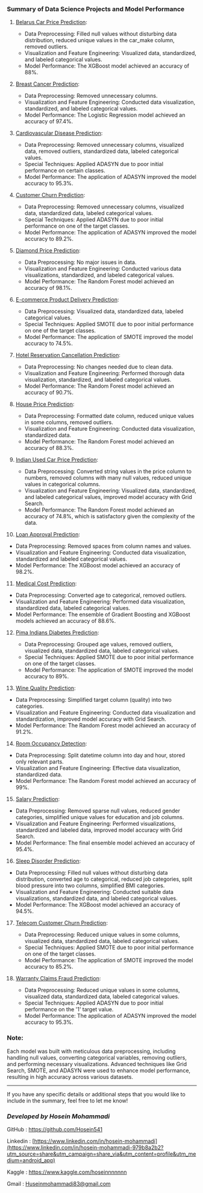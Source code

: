 ### Summary of Data Science Projects and Model Performance

1. [Belarus Car Price Prediction](https://github.com/Hosein541/machine_learning_with_python_part2/tree/main/Belarus%20Car%20Price%20Prediction):
    - Data Preprocessing: Filled null values without disturbing data distribution, reduced unique values in the car_make column, removed outliers.
    - Visualization and Feature Engineering: Visualized data, standardized, and labeled categorical values.
    - Model Performance: The XGBoost model achieved an accuracy of 88%.

2. [Breast Cancer Prediction](https://github.com/Hosein541/machine_learning_with_python_part2/tree/main/Breast%20Cancer%20Prediction):
    - Data Preprocessing: Removed unnecessary columns.
    - Visualization and Feature Engineering: Conducted data visualization, standardized, and labeled categorical values.
    - Model Performance: The Logistic Regression model achieved an accuracy of 97.4%.

3. [Cardiovascular Disease Prediction](https://github.com/Hosein541/machine_learning_with_python_part2/tree/main/Cardiovascular%20Disease%20Prediction):
    - Data Preprocessing: Removed unnecessary columns, visualized data, removed outliers, standardized data, labeled categorical values.
    - Special Techniques: Applied ADASYN due to poor initial performance on certain classes.
    - Model Performance: The application of ADASYN improved the model accuracy to 95.3%.

4. [Customer Churn Prediction](https://github.com/Hosein541/machine_learning_with_python_part2/tree/main/Customer%20Churn%20Prediction):
    - Data Preprocessing: Removed unnecessary columns, visualized data, standardized data, labeled categorical values.
    - Special Techniques: Applied ADASYN due to poor initial performance on one of the target classes.
    - Model Performance: The application of ADASYN improved the model accuracy to 89.2%.

5. [Diamond Price Prediction](https://github.com/Hosein541/machine_learning_with_python_part2/tree/main/Diamond%20Price%20Prediction):
    - Data Preprocessing: No major issues in data.
    - Visualization and Feature Engineering: Conducted various data visualizations, standardized, and labeled categorical values.
    - Model Performance: The Random Forest model achieved an accuracy of 98.1%.

6. [E-commerce Product Delivery Prediction](https://github.com/Hosein541/machine_learning_with_python_part2/tree/main/E-Commerce%20Product%20Delivery%20Prediction):
    - Data Preprocessing: Visualized data, standardized data, labeled categorical values.
    - Special Techniques: Applied SMOTE due to poor initial performance on one of the target classes.
    - Model Performance: The application of SMOTE improved the model accuracy to 74.5%.

7. [Hotel Reservation Cancellation Prediction](https://github.com/Hosein541/machine_learning_with_python_part2/tree/main/Hotel%20Reservations%20Cancellation%20Prediction):
    - Data Preprocessing: No changes needed due to clean data.
    - Visualization and Feature Engineering: Performed thorough data visualization, standardized, and labeled categorical values.
    - Model Performance: The Random Forest model achieved an accuracy of 90.7%.

8. [House Price Prediction](https://github.com/Hosein541/machine_learning_with_python_part2/tree/main/House%20Price%20Prediction):
   - Data Preprocessing: Formatted date column, reduced unique values in some columns, removed outliers.
   - Visualization and Feature Engineering: Conducted data visualization, standardized data.
   - Model Performance: The Random Forest model achieved an accuracy of 88.3%.

9. [Indian Used Car Price Prediction](https://github.com/Hosein541/machine_learning_with_python_part2/tree/main/Indian%20Used%20Car%20Price%20Prediction):
   - Data Preprocessing: Converted string values in the price column to numbers, removed columns with many null values, reduced unique values in categorical columns.
   - Visualization and Feature Engineering: Visualized data, standardized, and labeled categorical values, improved model accuracy with Grid Search.
   - Model Performance: The Random Forest model achieved an accuracy of 74.8%, which is satisfactory given the complexity of the data.

10. [Loan Approval Prediction](https://github.com/Hosein541/machine_learning_with_python_part2/tree/main/Loan%20Approval%20Prediction):
   - Data Preprocessing: Removed spaces from column names and values.
   - Visualization and Feature Engineering: Conducted data visualization, standardized and labeled categorical values.
   - Model Performance: The XGBoost model achieved an accuracy of 98.2%.

11. [Medical Cost Prediction](https://github.com/Hosein541/machine_learning_with_python_part2/tree/main/Medical%20Cost%20Prediction):
   - Data Preprocessing: Converted age to categorical, removed outliers.
   - Visualization and Feature Engineering: Performed data visualization, standardized data, labeled categorical values.
   - Model Performance: The ensemble of Gradient Boosting and XGBoost models achieved an accuracy of 88.6%.

12. [Pima Indians Diabetes Prediction](https://github.com/Hosein541/machine_learning_with_python_part2/tree/main/Pima%20Indians%20Diabetes%20Prediction):
    - Data Preprocessing: Grouped age values, removed outliers, visualized data, standardized data, labeled categorical values.
    - Special Techniques: Applied SMOTE due to poor initial performance on one of the target classes.
    - Model Performance: The application of SMOTE improved the model accuracy to 89%.

13. [Wine Quality Prediction](https://github.com/Hosein541/machine_learning_with_python_part2/tree/main/Red%20Wine%20Quality):
   - Data Preprocessing: Simplified target column (quality) into two categories.
   - Visualization and Feature Engineering: Conducted data visualization and standardization, improved model accuracy with Grid Search.
   - Model Performance: The Random Forest model achieved an accuracy of 91.2%.

14. [Room Occupancy Detection](https://github.com/Hosein541/machine_learning_with_python_part2/tree/main/Room%20Occupancy%20Detection):
   - Data Preprocessing: Split datetime column into day and hour, stored only relevant parts.
   - Visualization and Feature Engineering: Effective data visualization, standardized data.
   - Model Performance: The Random Forest model achieved an accuracy of 99%.

15. [Salary Prediction](https://github.com/Hosein541/machine_learning_with_python_part2/tree/main/Salary%20Prediction):
   - Data Preprocessing: Removed sparse null values, reduced gender categories, simplified unique values for education and job columns.
   - Visualization and Feature Engineering: Performed visualizations, standardized and labeled data, improved model accuracy with Grid Search.
   - Model Performance: The final ensemble model achieved an accuracy of 95.4%.

16. [Sleep Disorder Prediction](https://github.com/Hosein541/machine_learning_with_python_part2/tree/main/Sleep%20Disorder%20Prediction):
   - Data Preprocessing: Filled null values without disturbing data distribution, converted age to categorical, reduced job categories, split blood pressure into two columns, simplified BMI categories.
   - Visualization and Feature Engineering: Conducted suitable data visualizations, standardized data, and labeled categorical values.
   - Model Performance: The XGBoost model achieved an accuracy of 94.5%.

17. [Telecom Customer Churn Prediction](https://github.com/Hosein541/machine_learning_with_python_part2/tree/main/Telecom%20Customer%20Churn%20Prediction):
    - Data Preprocessing: Reduced unique values in some columns, visualized data, standardized data, labeled categorical values.
    - Special Techniques: Applied SMOTE due to poor initial performance on one of the target classes.
    - Model Performance: The application of SMOTE improved the model accuracy to 85.2%.

18. [Warranty Claims Fraud Prediction](https://github.com/Hosein541/machine_learning_with_python_part2/tree/main/Warranty%20Claims%20Fraud%20Prediction):
    - Data Preprocessing: Reduced unique values in some columns, visualized data, standardized data, labeled categorical values.
    - Special Techniques: Applied ADASYN due to poor initial performance on the '1' target value.
    - Model Performance: The application of ADASYN improved the model accuracy to 95.3%.

### Note:
Each model was built with meticulous data preprocessing, including handling null values, converting categorical variables, removing outliers, and performing necessary visualizations. Advanced techniques like Grid Search, SMOTE, and ADASYN were used to enhance model performance, resulting in high accuracy across various datasets.


---

If you have any specific details or additional steps that you would like to include in the summary, feel free to let me know!
### *Developed by Hosein Mohammadi*
GitHub : https://github.com/Hosein541

Linkedin : [https://www.linkedin.com/in/hosein-mohammadi](https://www.linkedin.com/in/hosein-mohammadi-979b8a2b2?utm_source=share&utm_campaign=share_via&utm_content=profile&utm_medium=android_app)

Kaggle : https://www.kaggle.com/hoseinnnnnnn 

Gmail : Huseinmohammadi83@gmail.com

